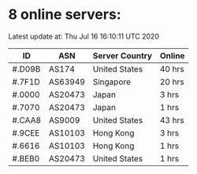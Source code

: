 # 8 online servers:

Latest update at: Thu Jul 16 16:10:11 UTC 2020

| ID | ASN | Server Country | Online |
| -- | --- | -------------- | ------ |
| #.D09B | AS174 | United States | 40 hrs |
| #.7F1D | AS63949 | Singapore | 20 hrs |
| #.0000 | AS20473 | Japan | 3 hrs |
| #.7070 | AS20473 | Japan | 1 hrs |
| #.CAA8 | AS9009 | United States | 43 hrs |
| #.9CEE | AS10103 | Hong Kong | 3 hrs |
| #.6616 | AS10103 | Hong Kong | 1 hrs |
| #.BEB0 | AS20473 | United States | 1 hrs |

